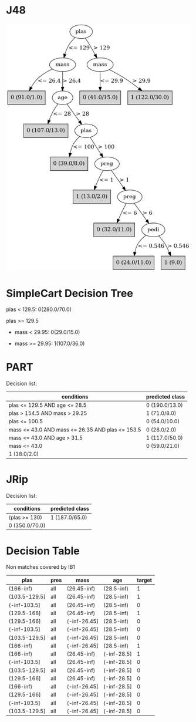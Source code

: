 # J48

![](last_J48_graph.png)

# SimpleCart Decision Tree

plas < 129.5: 0(280.0/70.0)

plas >= 129.5

* mass < 29.95: 0(29.0/15.0)

* mass >= 29.95: 1(107.0/36.0)

# PART

Decision list:

conditions|predicted class
---|---
plas <= 129.5 AND age <= 28.5| 0 (190.0/13.0)
plas > 154.5 AND mass > 29.25| 1 (71.0/8.0)
plas <= 100.5| 0 (54.0/10.0)
mass <= 43.0 AND mass <= 26.35 AND plas <= 153.5| 0 (28.0/2.0)
mass <= 43.0 AND age > 31.5| 1 (117.0/50.0)
mass <= 43.0| 0 (59.0/21.0)
| 1 (18.0/2.0)


# JRip

Decision list:

conditions|predicted class
---|---
(plas >= 130)|1 (187.0/65.0)
|0 (350.0/70.0)


# Decision Table

Non matches covered by IB1

plas|pres|mass|age|target
---|---|---|---|---
(166-inf)|all|(26.45-inf)|(28.5-inf)|1
(103.5-129.5]|all|(26.45-inf)|(28.5-inf)|1
(-inf-103.5]|all|(26.45-inf)|(28.5-inf)|0
(129.5-166]|all|(26.45-inf)|(28.5-inf)|1
(129.5-166]|all|(-inf-26.45]|(28.5-inf)|0
(-inf-103.5]|all|(-inf-26.45]|(28.5-inf)|0
(103.5-129.5]|all|(-inf-26.45]|(28.5-inf)|0
(166-inf)|all|(-inf-26.45]|(28.5-inf)|1
(166-inf)|all|(26.45-inf)|(-inf-28.5]|1
(-inf-103.5]|all|(26.45-inf)|(-inf-28.5]|0
(103.5-129.5]|all|(26.45-inf)|(-inf-28.5]|0
(129.5-166]|all|(26.45-inf)|(-inf-28.5]|0
(166-inf)|all|(-inf-26.45]|(-inf-28.5]|0
(129.5-166]|all|(-inf-26.45]|(-inf-28.5]|0
(-inf-103.5]|all|(-inf-26.45]|(-inf-28.5]|0
(103.5-129.5]|all|(-inf-26.45]|(-inf-28.5]|0



